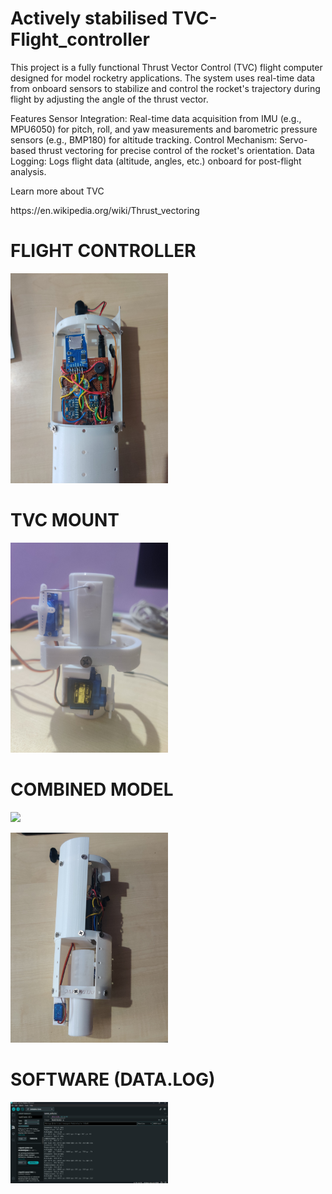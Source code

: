 # Actively stabilised TVC-Flight_controller


This project is a fully functional Thrust Vector Control (TVC) flight computer designed for model rocketry applications. The system uses real-time data from onboard sensors to stabilize and control the rocket's trajectory during flight by adjusting the angle of the thrust vector.

Features
Sensor Integration: Real-time data acquisition from IMU (e.g., MPU6050) for pitch, roll, and yaw measurements and barometric pressure sensors (e.g., BMP180) for altitude tracking.
Control Mechanism: Servo-based thrust vectoring for precise control of the rocket's orientation.
Data Logging: Logs flight data (altitude, angles, etc.) onboard for post-flight analysis.

Learn more about TVC 
<p>
 https://en.wikipedia.org/wiki/Thrust_vectoring
<p>

# FLIGHT CONTROLLER
<p>
  <img width=50% src="IMAGES/IMG_20241130_122446.jpg" >
</p>

# TVC MOUNT
<p>
  <img width=50% src="IMAGES/IMG_20240802_182545.jpg" >
</p>

# COMBINED MODEL 
<p>
  <img width=50% src="IMAGES/IMG_20241130_122523.jpg" >
</p>
<p>
  <img width=50% src="IMAGES/IMG_20241130_122545.jpg" >
</p>

# SOFTWARE (DATA.LOG)
<p>
  <img width=50% src="IMAGES/Screenshot 2024-10-07 212458.png" >
</p>



